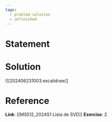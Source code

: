 ```yaml
---
tags:
  - problem-solution
  - unfinished
---
```

# Statement 


# Solution
![[202406231003.excalidraw]]

# Reference
**Link**: [[MS512_2024S1 Lista de SVD]]
**Exercise**: 2